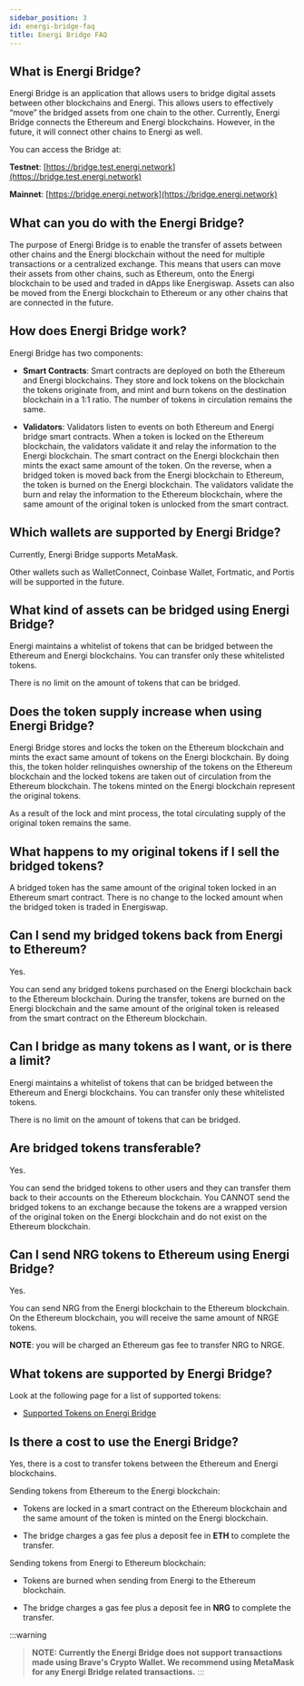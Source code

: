 ```yaml
---
sidebar_position: 3
id: energi-bridge-faq
title: Energi Bridge FAQ
---
```


## What is Energi Bridge?

Energi Bridge is an application that allows users to bridge digital assets between other blockchains and Energi. This allows users to effectively “move” the bridged assets from one chain to the other. Currently, Energi Bridge connects the Ethereum and Energi blockchains. However, in the future, it will connect other chains to Energi as well. 

You can access the Bridge at:

**Testnet**: [https://bridge.test.energi.network](https://bridge.test.energi.network)

**Mainnet**: [https://bridge.energi.network](https://bridge.energi.network)

## What can you do with the Energi Bridge?

The purpose of Energi Bridge is to enable the transfer of assets between other chains and the Energi blockchain without the need for multiple transactions or a centralized exchange. This means that users can move their assets from other chains, such as Ethereum, onto the Energi blockchain to be used and traded in dApps like Energiswap. Assets can also be moved from the Energi blockchain to Ethereum or any other chains that are connected in the future.

## How does Energi Bridge work?

Energi Bridge has two components:

* **Smart Contracts**: Smart contracts are deployed on both the Ethereum and Energi blockchains. They store and lock tokens on the blockchain the tokens originate from, and mint and burn tokens on the destination blockchain in a 1:1 ratio. The number of tokens in circulation remains the same.

* **Validators**: Validators listen to events on both Ethereum and Energi bridge smart contracts. When a token is locked on the Ethereum blockchain, the validators validate it and relay the information to the Energi blockchain. The smart contract on the Energi blockchain then mints the exact same amount of the token. On the reverse, when a bridged token is moved back from the Energi blockchain to Ethereum, the token is burned on the Energi blockchain. The validators validate the burn and relay the information to the Ethereum blockchain, where the same amount of the original token is unlocked from the smart contract.

## Which wallets are supported by Energi Bridge?

Currently, Energi Bridge supports MetaMask.

Other wallets such as WalletConnect, Coinbase Wallet, Fortmatic, and Portis will be supported in the future.

## What kind of assets can be bridged using Energi Bridge?

Energi maintains a whitelist of tokens that can be bridged between the Ethereum and Energi blockchains. You can transfer only these whitelisted tokens.

There is no limit on the amount of tokens that can be bridged.

## Does the token supply increase when using Energi Bridge?

Energi Bridge stores and locks the token on the Ethereum blockchain and mints the exact same amount of tokens on the Energi blockchain. By doing this, the token holder relinquishes ownership of the tokens on the Ethereum blockchain and the locked tokens are taken out of circulation from the Ethereum blockchain. The tokens minted on the Energi blockchain represent the original tokens.

As a result of the lock and mint process, the total circulating supply of the original token remains the same.

## What happens to my original tokens if I sell the bridged tokens?

A bridged token has the same amount of the original token locked in an Ethereum smart contract.
There is no change to the locked amount when the bridged token is traded in Energiswap.

## Can I send my bridged tokens back from Energi to Ethereum?

Yes.

You can send any bridged tokens purchased on the Energi blockchain back to the Ethereum blockchain. During the transfer, tokens are burned on the Energi blockchain and the same amount of the original token is released from the smart contract on the Ethereum blockchain.

## Can I bridge as many tokens as I want, or is there a limit?

Energi maintains a whitelist of tokens that can be bridged between the Ethereum and Energi blockchains. You can transfer only these whitelisted tokens.

There is no limit on the amount of tokens that can be bridged.

## Are bridged tokens transferable?

Yes.

You can send the bridged tokens to other users and they can transfer them back to their accounts on the Ethereum blockchain.
You CANNOT send the bridged tokens to an exchange because the tokens are a wrapped version of the original token on the Energi blockchain and do not exist on the Ethereum blockchain.

## Can I send NRG tokens to Ethereum using Energi Bridge?

Yes.

You can send NRG from the Energi blockchain to the Ethereum blockchain. On the Ethereum blockchain, you will receive the same amount of NRGE tokens.

**NOTE**: you will be charged an Ethereum gas fee to transfer NRG to NRGE.

## What tokens are supported by Energi Bridge?

Look at the following page for a list of supported tokens:

* [Supported Tokens on Energi Bridge](https://wiki.energi.world/en/faq/energiswap-tokens-mainnet#bridgeable_tokens)

## Is there a cost to use the Energi Bridge?

Yes, there is a cost to transfer tokens between the Ethereum and Energi blockchains.

Sending tokens from Ethereum to the Energi blockchain:

* Tokens are locked in a smart contract on the Ethereum blockchain and the same amount of the token is minted on the Energi blockchain.

* The bridge charges a gas fee plus a deposit fee in **ETH** to complete the transfer.

Sending tokens from Energi to Ethereum blockchain:

* Tokens are burned when sending from Energi to the Ethereum blockchain.

* The bridge charges a gas fee plus a deposit fee in **NRG** to complete the transfer.

:::warning
> **NOTE: Currently the Energi Bridge does not support transactions made using Brave's Crypto Wallet. We recommend using MetaMask for any Energi Bridge related transactions.**
:::

